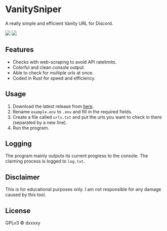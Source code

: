 # VanitySniper
A really simple and efficient Vanity URL for Discord.

![](https://img.shields.io/badge/Rust-black?style=for-the-badge&logo=rust&logoColor=#E57324)
![](https://img.shields.io/github/downloads/DxxxxY/VanitySniper/total?style=for-the-badge)

## Features
- Checks with web-scraping to avoid API ratelimits.
- Colorful and clean console output.
- Able to check for multiple urls at once.
- Coded in Rust for speed and efficiency.

## Usage
1. Download the latest release from [here](https://github.com/DxxxxY/VanitySniper/releases).
2. Rename `example.env` to `.env` and fill in the required fields.
3. Create a file called `urls.txt` and put the urls you want to check in there (separated by a new line).
4. Run the program.

## Logging
The program mainly outputs its current progress to the console. The claiming process is logged to `log.txt`.

## Disclaimer
This is for educational purposes only. I am not responsible for any damage caused by this tool.

## License
GPLv3 © dxxxxy